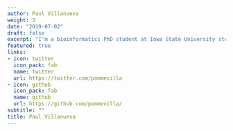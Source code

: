 ```yaml
---
author: Paul Villanueva
weight: 3
date: "2019-07-02"
draft: false
excerpt: "I'm a bioinformatics PhD student at Iowa State University studying the impact of agriculture on microbial diversity and the spread of antibiotic resistance. I like reproducible research, literate programming, and teaching."
featured: true
links:
- icon: twitter
  icon_pack: fab
  name: twitter
  url: https://twitter.com/pommevilla
- icon: github
  icon_pack: fab
  name: github
  url: https://github.com/pommevilla/
subtitle: ""
title: Paul Villanueva
---
```


